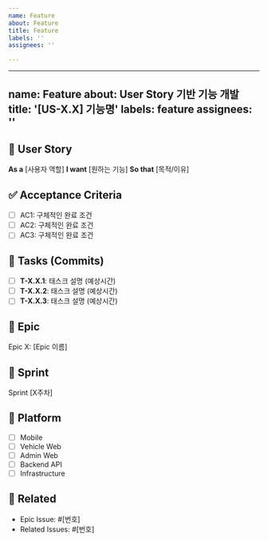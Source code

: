 ```yaml
---
name: Feature
about: Feature
title: Feature
labels: ''
assignees: ''

---
```


---
name: Feature
about: User Story 기반 기능 개발
title: '[US-X.X] 기능명'
labels: feature
assignees: ''
---
## 📝 User Story
**As a** [사용자 역할]
**I want** [원하는 기능]
**So that** [목적/이유]

## ✅ Acceptance Criteria
- [ ] AC1: 구체적인 완료 조건
- [ ] AC2: 구체적인 완료 조건
- [ ] AC3: 구체적인 완료 조건

## 🔧 Tasks (Commits)
- [ ] **T-X.X.1**: 태스크 설명 (예상시간)
- [ ] **T-X.X.2**: 태스크 설명 (예상시간)
- [ ] **T-X.X.3**: 태스크 설명 (예상시간)

## 🌊 Epic
Epic X: [Epic 이름]

## 🎯 Sprint
Sprint [X주차]

## 📱 Platform
- [ ] Mobile
- [ ] Vehicle Web
- [ ] Admin Web
- [ ] Backend API
- [ ] Infrastructure

## 📌 Related
- Epic Issue: #[번호]
- Related Issues: #[번호]

